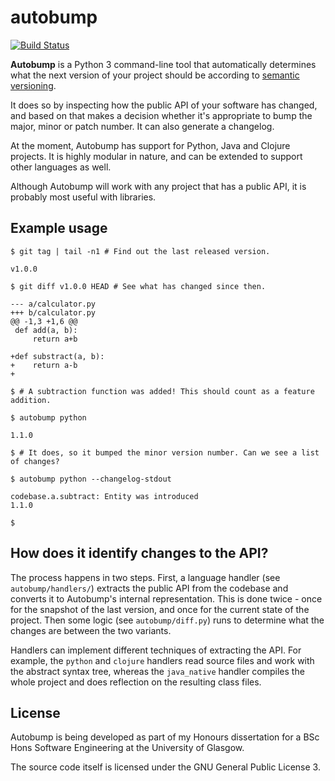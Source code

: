 # autobump

[![Build Status](https://travis-ci.org/cshtarkov/autobump.svg?branch=master)](https://travis-ci.org/cshtarkov/autobump)

**Autobump** is a Python 3 command-line tool that automatically
determines what the next version of your project should be according
to [semantic versioning](http://semver.org). 

It does so by inspecting how the public API of your software has
changed, and based on that makes a decision whether it's appropriate
to bump the major, minor or patch number. It can also generate a 
changelog.

At the moment, Autobump has support for Python, Java and Clojure
projects. It is highly modular in nature, and can be extended to
support other languages as well.

Although Autobump will work with any project that has a public API,
it is probably most useful with libraries.

## Example usage

```
$ git tag | tail -n1 # Find out the last released version.

v1.0.0

$ git diff v1.0.0 HEAD # See what has changed since then.

--- a/calculator.py
+++ b/calculator.py
@@ -1,3 +1,6 @@
 def add(a, b):
     return a+b
 
+def substract(a, b):
+    return a-b
+

$ # A subtraction function was added! This should count as a feature addition.

$ autobump python

1.1.0

$ # It does, so it bumped the minor version number. Can we see a list of changes?

$ autobump python --changelog-stdout

codebase.a.subtract: Entity was introduced
1.1.0

$
```

## How does it identify changes to the API?

The process happens in two steps. First, a language handler (see
`autobump/handlers/`) extracts the public API from the codebase and
converts it to Autobump's internal representation. This is done
twice - once for the snapshot of the last version, and once for the
current state of the project. Then some logic (see `autobump/diff.py`)
runs to determine what the changes are between the two variants.

Handlers can implement different techniques of extracting the API. For
example, the `python` and `clojure` handlers read source files and work
with the abstract syntax tree, whereas the `java_native` handler
compiles the whole project and does reflection on the resulting class files.

## License

Autobump is being developed as part of my Honours dissertation for a
BSc Hons Software Engineering at the University of Glasgow. 

The source code itself is licensed under the GNU General Public
License 3.
